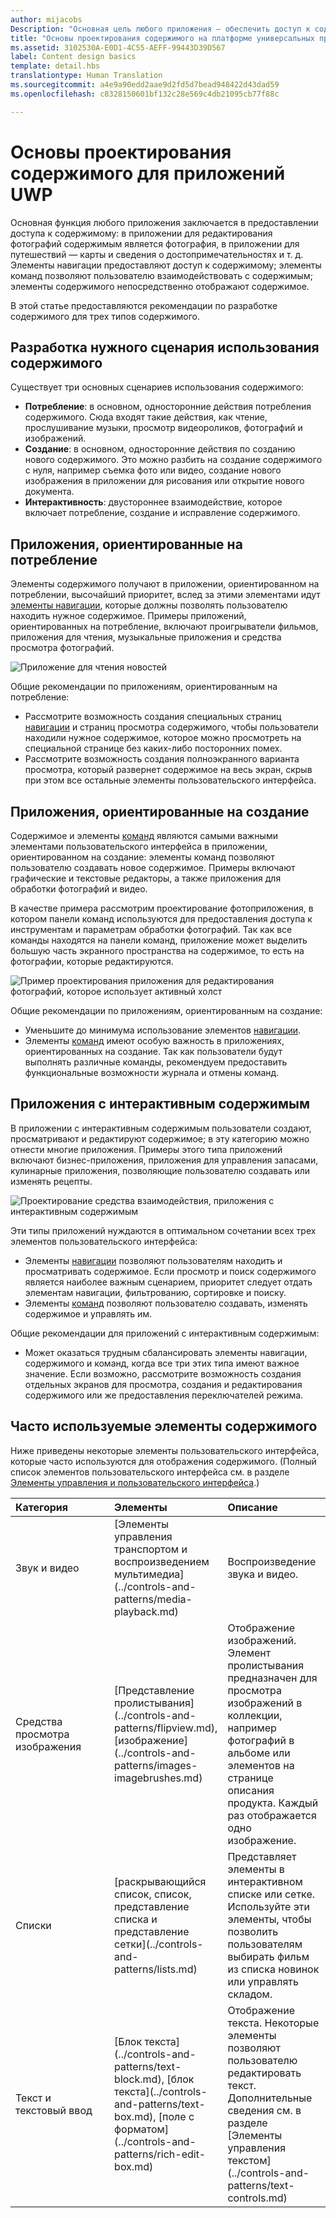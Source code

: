 ```yaml
---
author: mijacobs
Description: "Основная цель любого приложения — обеспечить доступ к содержимому. В приложении для редактирования фотографий содержимым является фотография, в приложении для путешествий — карты и сведения о достопримечательностях и т. д."
title: "Основы проектирования содержимого на платформе универсальных приложений для Windows (UWP)"
ms.assetid: 3102530A-E0D1-4C55-AEFF-99443D39D567
label: Content design basics
template: detail.hbs
translationtype: Human Translation
ms.sourcegitcommit: a4e9a90edd2aae9d2fd5d7bead948422d43dad59
ms.openlocfilehash: c8328150601bf132c28e569c4db21095cb77f88c

---
```


#  Основы проектирования содержимого для приложений UWP

Основная функция любого приложения заключается в предоставлении доступа к содержимому: в приложении для редактирования фотографий содержимым является фотография, в приложении для путешествий — карты и сведения о достопримечательностях и т. д. Элементы навигации предоставляют доступ к содержимому; элементы команд позволяют пользователю взаимодействовать с содержимым; элементы содержимого непосредственно отображают содержимое.

В этой статье предоставляются рекомендации по разработке содержимого для трех типов содержимого.

## <span id="Design_for_the_right_content_scenario"></span><span id="design_for_the_right_content_scenario"></span><span id="DESIGN_FOR_THE_RIGHT_CONTENT_SCENARIO"></span>Разработка нужного сценария использования содержимого


Существует три основных сценариев использования содержимого:

-   **Потребление**: в основном, односторонние действия потребления содержимого. Сюда входят такие действия, как чтение, прослушивание музыки, просмотр видеороликов, фотографий и изображений.
-   **Создание**: в основном, односторонние действия по созданию нового содержимого. Это можно разбить на создание содержимого с нуля, например съемка фото или видео, создание нового изображения в приложении для рисования или открытие нового документа.
-   **Интерактивность**: двустороннее взаимодействие, которое включает потребление, создание и исправление содержимого.

## <span id="Consumption-focused_apps"></span><span id="consumption-focused_apps"></span><span id="CONSUMPTION-FOCUSED_APPS"></span>Приложения, ориентированные на потребление


Элементы содержимого получают в приложении, ориентированном на потреблении, высочайший приоритет, вслед за этими элементами идут [элементы навигации](navigation-basics.md), которые должны позволять пользователю находить нужное содержимое. Примеры приложений, ориентированных на потребление, включают проигрыватели фильмов, приложения для чтения, музыкальные приложения и средства просмотра фотографий.

![Приложение для чтения новостей](images/news-reader/v2/newsreader-v2-tablet-phone.png)

Общие рекомендации по приложениям, ориентированным на потребление:

-   Рассмотрите возможность создания специальных страниц [навигации](navigation-basics.md) и страниц просмотра содержимого, чтобы пользователи находили нужное содержимое, которое можно просмотреть на специальной странице без каких-либо посторонних помех.
-   Рассмотрите возможность создания полноэкранного варианта просмотра, который развернет содержимое на весь экран, скрыв при этом все остальные элементы пользовательского интерфейса.

## <span id="Creation-focused_apps"></span><span id="creation-focused_apps"></span><span id="CREATION-FOCUSED_APPS"></span>Приложения, ориентированные на создание


Содержимое и элементы [команд](commanding-basics.md) являются самыми важными элементами пользовательского интерфейса в приложении, ориентированном на создание: элементы команд позволяют пользователю создавать новое содержимое. Примеры включают графические и текстовые редакторы, а также приложения для обработки фотографий и видео.

В качестве примера рассмотрим проектирование фотоприложения, в котором панели команд используются для предоставления доступа к инструментам и параметрам обработки фотографий. Так как все команды находятся на панели команд, приложение может выделить большую часть экранного пространства на содержимое, то есть на фотографии, которые редактируются.

![Пример проектирования приложения для редактирования фотографий, которое использует активный холст](images/photo-editor/uap-photo-tabletphone-sbs.png)

Общие рекомендации по приложениям, ориентированным на создание:

-   Уменьшите до минимума использование элементов [навигации](navigation-basics.md).
-   Элементы [команд](commanding-basics.md) имеют особую важность в приложениях, ориентированных на создание. Так как пользователи будут выполнять различные команды, рекомендуем предоставить функциональные возможности журнала и отмены команд.

## <span id="Apps_with_interactive_content"></span><span id="apps_with_interactive_content"></span><span id="APPS_WITH_INTERACTIVE_CONTENT"></span>Приложения с интерактивным содержимым


В приложении с интерактивным содержимым пользователи создают, просматривают и редактируют содержимое; в эту категорию можно отнести многие приложения. Примеры этого типа приложений включают бизнес-приложения, приложения для управления запасами, кулинарные приложения, позволяющие пользователю создавать или изменять рецепты.

![Проектирование средства взаимодействия, приложения с интерактивным содержимым](images/collaboration-tool/uap-collaboration-tabphone-700.png)

Эти типы приложений нуждаются в оптимальном сочетании всех трех элементов пользовательского интерфейса:

-   Элементы [навигации](navigation-basics.md) позволяют пользователям находить и просматривать содержимое. Если просмотр и поиск содержимого является наиболее важным сценарием, приоритет следует отдать элементам навигации, фильтрованию, сортировке и поиску.
-   Элементы [команд](commanding-basics.md) позволяют пользователю создавать, изменять содержимое и управлять им.

Общие рекомендации для приложений с интерактивным содержимым:

-   Может оказаться трудным сбалансировать элементы навигации, содержимого и команд, когда все три этих типа имеют важное значение. Если возможно, рассмотрите возможность создания отдельных экранов для просмотра, создания и редактирования содержимого или же предоставления переключателей режима.

## <span id="Commonly_used_content_elements"></span><span id="commonly_used_content_elements"></span><span id="COMMONLY_USED_CONTENT_ELEMENTS"></span>Часто используемые элементы содержимого


Ниже приведены некоторые элементы пользовательского интерфейса, которые часто используются для отображения содержимого. (Полный список элементов пользовательского интерфейса см. в разделе [Элементы управления и пользовательского интерфейса](https://msdn.microsoft.com/library/windows/apps/dn611856).)

<table>
<colgroup>
<col width="33%" />
<col width="33%" />
<col width="33%" />
</colgroup>
<thead>
<tr class="header">
<th align="left">Категория</th>
<th align="left">Элементы</th>
<th align="left">Описание</th>
</tr>
</thead>
<tbody>
<tr class="odd">
<td align="left">Звук и видео</td>
<td align="left">[Элементы управления транспортом и воспроизведением мультимедиа](../controls-and-patterns/media-playback.md)</td>
<td align="left">Воспроизведение звука и видео.</td>
</tr>
<tr class="even">
<td align="left">Средства просмотра изображения</td>
<td align="left">[Представление пролистывания](../controls-and-patterns/flipview.md), [изображение](../controls-and-patterns/images-imagebrushes.md)</td>
<td align="left">Отображение изображений. Элемент пролистывания предназначен для просмотра изображений в коллекции, например фотографий в альбоме или элементов на странице описания продукта. Каждый раз отображается одно изображение.</td>
</tr>
<tr class="odd">
<td align="left">Списки</td>
<td align="left">[раскрывающийся список, список, представление списка и представление сетки](../controls-and-patterns/lists.md)</td>
<td align="left">Представляет элементы в интерактивном списке или сетке. Используйте эти элементы, чтобы позволить пользователям выбирать фильм из списка новинок или управлять складом.</td>
</tr>
<tr class="even">
<td align="left">Текст и текстовый ввод</td>
<td align="left"><p>[Блок текста](../controls-and-patterns/text-block.md), [блок текста](../controls-and-patterns/text-box.md), [поле с форматом](../controls-and-patterns/rich-edit-box.md)</p>
</td>
<td align="left">Отображение текста. Некоторые элементы позволяют пользователю редактировать текст. Дополнительные сведения см. в разделе [Элементы управления текстом](../controls-and-patterns/text-controls.md)</td>
</tr>
</tbody>
</table>



 

 







<!--HONumber=Jun16_HO4-->


